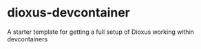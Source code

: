 # dioxus-devcontainer
A starter template for getting a full setup of Dioxus working within devcontainers
